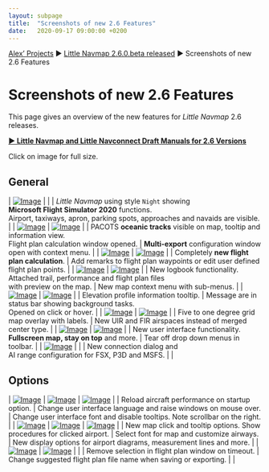 ```yaml
---
layout: subpage
title:  "Screenshots of new 2.6 Features"
date:   2020-09-17 09:00:00 +0200
---
```

[Alex’ Projects](/index.html)
►  [Little Navmap 2.6.0.beta released](/release/2020/09/19/littlenavmap-beta-260-released.html)
► Screenshots of new 2.6 Features

# Screenshots of new 2.6 Features

This page gives an overview of the new features for _Little Navmap_ 2.6 releases.

[**► Little Navmap and Little Navconnect Draft Manuals for 2.6 Versions**](/pages/26/littlenavmapmanuals.html)

Click on image for full size.

## General

| [![Image](/assets/images/26/msfs_small.jpg)](/assets/images/26/msfs.jpg) |  |
| _Little Navmap_ using style `Night` showing<br/>**Microsoft Flight Simulator 2020** functions.<br/>Airport, taxiways, apron, parking spots, approaches and navaids are visible. |
| [![Image](/assets/images/26/tracks_small.jpg)](/assets/images/26/tracks.jpg) | [![Image](/assets/images/26/multiexport_small.jpg)](/assets/images/26/multiexport.jpg) |
| PACOTS **oceanic tracks** visible on map, tooltip and information view.<br/>Flight plan calculation window opened. | **Multi-export** configuration window open with context menu. |
| [![Image](/assets/images/26/routecalc_small.jpg)](/assets/images/26/routecalc.jpg) | [![Image](/assets/images/26/routewpt_small.jpg)](/assets/images/26/routewpt.jpg) |
| Completely **new flight plan calculation**. | Add remarks to flight plan waypoints or edit user defined flight plan points. |
| [![Image](/assets/images/26/logbook_small.jpg)](/assets/images/26/logbook.jpg) | [![Image](/assets/images/26/menus_small.jpg)](/assets/images/26/menus.jpg) |
| New logbook functionality.<br/>Attached trail, performance and flight plan files<br/>with preview on the map. | New map context menu with sub-menus. |
| [![Image](/assets/images/26/profiletooltip_small.jpg)](/assets/images/26/profiletooltip.jpg) | [![Image](/assets/images/26/messages_small.jpg)](/assets/images/26/messages.jpg) |
| Elevation profile information tooltip. | Message are in status bar showing background tasks.<br/>Opened on click or hover. |
| [![Image](/assets/images/26/grid_small.jpg)](/assets/images/26/grid.jpg) | [![Image](/assets/images/26/uirfir_small.jpg)](/assets/images/26/uirfir.jpg) |
| Five to one degree grid map overlay with labels. | New UIR and FIR airspaces instead of merged center type. |
| [![Image](/assets/images/26/window_small.jpg)](/assets/images/26/window.jpg) | [![Image](/assets/images/26/tearoff_small.jpg)](/assets/images/26/tearoff.jpg) |
| New user interface functionality.<br/>**Fullscreen map, stay on top** and more. | Tear off drop down menus in toolbar. |
| [![Image](/assets/images/26/connect_small.jpg)](/assets/images/26/connect.jpg) | |
| New connection dialog and<br/>AI range configuration for FSX, P3D and MSFS. | |

## Options

| [![Image](/assets/images/26/optionssstartup_small.jpg)](/assets/images/26/optionssstartup.jpg) | [![Image](/assets/images/26/optionsui_small.jpg)](/assets/images/26/optionsui.jpg) | [![Image](/assets/images/26/optionsdisplay_small.jpg)](/assets/images/26/optionsdisplay.jpg) |
| Reload aircraft performance on startup option. | Change user interface language and raise windows on mouse over. | Change user interface font and disable tooltips. Note scrollbar on the right. |
| [![Image](/assets/images/26/optionsmap_small.jpg)](/assets/images/26/optionsmap.jpg) | [![Image](/assets/images/26/optionsmapdisplay_small.jpg)](/assets/images/26/optionsmapdisplay.jpg) | [![Image](/assets/images/26/optionsmapdisplay2_small.jpg)](/assets/images/26/optionsmapdisplay2.jpg) |
| New map click and tooltip options. Show procedures for clicked airport. | Select font for map and customize airways. | New display options for airport diagrams, measurement lines and more. |
| [![Image](/assets/images/26/optionsaircraft_small.jpg)](/assets/images/26/optionsaircraft.jpg) | [![Image](/assets/images/26/optionsplan_small.jpg)](/assets/images/26/optionsplan.jpg) | |
| Remove selection in flight plan window on timeout. | Change suggested flight plan file name when saving or exporting. | |



































